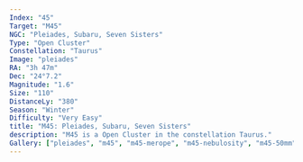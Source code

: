 ```yaml
---
Index: "45"
Target: "M45"
NGC: "Pleiades, Subaru, Seven Sisters"
Type: "Open Cluster"
Constellation: "Taurus"
Image: "pleiades"
RA: "3h 47m"
Dec: "24°7.2"
Magnitude: "1.6"
Size: "110"
DistanceLy: "380"
Season: "Winter"
Difficulty: "Very Easy"
title: "M45: Pleiades, Subaru, Seven Sisters"
description: "M45 is a Open Cluster in the constellation Taurus."
Gallery: ["pleiades", "m45", "m45-merope", "m45-nebulosity", "m45-50mm"]
---
```

